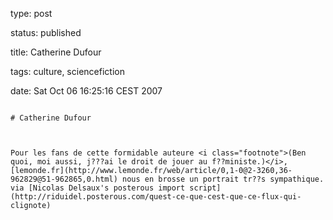 type: post
status: published
title: Catherine Dufour
tags: culture, sciencefiction
date: Sat Oct 06 16:25:16 CEST 2007
~~~~~~
# Catherine Dufour

Pour les fans de cette formidable auteure <i class="footnote">(Ben quoi, moi aussi, j???ai le droit de jouer au f??ministe.)</i>, [lemonde.fr](http://www.lemonde.fr/web/article/0,1-0@2-3260,36-962829@51-962865,0.html) nous en brosse un portrait tr??s sympathique. via [Nicolas Delsaux's posterous import script](http://riduidel.posterous.com/quest-ce-que-cest-que-ce-flux-qui-clignote)